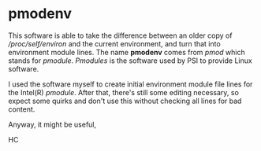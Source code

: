 # pmodenv

This software is able to take the difference between an older copy of */proc/self/environ* and the current environment, and turn that into environment module lines. The name **pmodenv** comes from *pmod* which stands for *pmodule*. *Pmodules* is the software used by PSI to provide Linux software.

I used the software myself to create initial environment module file lines for the Intel(R) *pmodule*. After that, there's still some editing necessary, so expect some quirks and don't use this without checking all lines for bad content.

Anyway, it might be useful,

HC
